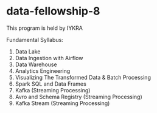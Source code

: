 # data-fellowship-8

This program is held by IYKRA

Fundamental Syllabus:
1. Data Lake 
2. Data Ingestion with Airflow
3. Data Warehouse
4. Analytics Engineering
5. Visualizing The Transformed Data & Batch Processing
6. Spark SQL and Data Frames
7. Kafka (Streaming Processing)
8. Avro and Schema Registry (Streaming Processing)
9. Kafka Stream (Streaming Processing)
